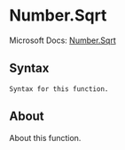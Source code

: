 # Number.Sqrt

Microsoft Docs: [Number.Sqrt](https://docs.microsoft.com/en-us/powerquery-m/number-sqrt)

## Syntax

```
Syntax for this function.
```

## About

About this function.

